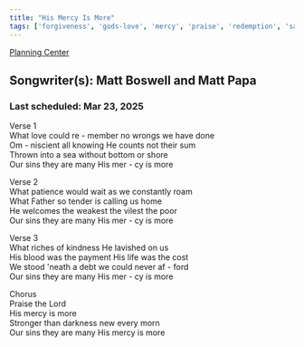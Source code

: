 ```yaml
---
title: "His Mercy Is More"
tags: ['forgiveness', 'gods-love', 'mercy', 'praise', 'redemption', 'salvation']
---
```


[Planning Center](https://services.planningcenteronline.com/songs/16091305)

## Songwriter(s): Matt Boswell and Matt Papa
### Last scheduled: Mar 23, 2025          

Verse 1  
What love could re - member no wrongs we have done  
Om - niscient all knowing He counts not their sum  
Thrown into a sea without bottom or shore  
Our sins they are many His mer - cy is more  
  
Verse 2  
What patience would wait as we constantly roam  
What Father so tender is calling us home  
He welcomes the weakest the vilest the poor  
Our sins they are many His mer - cy is more  
  
Verse 3  
What riches of kindness He lavished on us  
His blood was the payment His life was the cost  
We stood 'neath a debt we could never af - ford  
Our sins they are many His mer - cy is more  
  
Chorus  
Praise the Lord  
His mercy is more  
Stronger than darkness new every morn  
Our sins they are many His mercy is more

